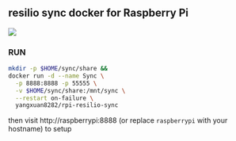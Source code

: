 resilio sync docker for Raspberry Pi
---

[![](https://images.microbadger.com/badges/image/yangxuan8282/rpi-resilio-sync.svg)](https://microbadger.com/images/yangxuan8282/rpi-resilio-sync "Get your own image badge on microbadger.com")

### RUN

```bash
mkdir -p $HOME/sync/share &&
docker run -d --name Sync \
  -p 8888:8888 -p 55555 \
  -v $HOME/sync/share:/mnt/sync \
  --restart on-failure \
  yangxuan8282/rpi-resilio-sync
```

then visit http://raspberrypi:8888 (or replace `raspberrypi` with your hostname) to setup
